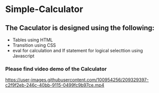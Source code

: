 # Simple-Calculator
## The Caculator is designed using the following:

* Tables  using HTML
* Transition using CSS
* eval for calculation and If statement for logical selecttion using Javascript

### Please find video demo of the Calculator




https://user-images.githubusercontent.com/100954256/209329397-c2f9f2eb-246c-40bb-9115-0499fc9b97ce.mp4

